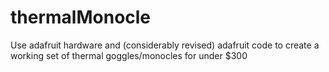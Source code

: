 # thermalMonocle
Use adafruit hardware and (considerably revised) adafruit code to create a working set of thermal goggles/monocles for under $300
